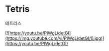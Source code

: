 # Tetris
 테트리스

[![https://youtu.be/PlWgLidetGI](https://img.youtube.com/vi/PlWgLidetGI/0.jpg)](https://youtu.be/PlWgLidetGI) 
